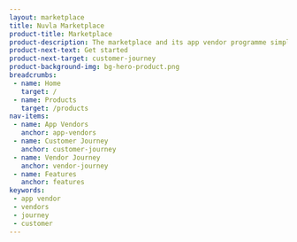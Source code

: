 ```yaml
---
layout: marketplace
title: Nuvla Marketplace
product-title: Marketplace
product-description: The marketplace and its app vendor programme simplify the adoption and deployment of an edge computing strategy.
product-next-text: Get started
product-next-target: customer-journey
product-background-img: bg-hero-product.png
breadcrumbs:
 - name: Home
   target: /
 - name: Products
   target: /products
nav-items:
 - name: App Vendors
   anchor: app-vendors
 - name: Customer Journey
   anchor: customer-journey
 - name: Vendor Journey
   anchor: vendor-journey
 - name: Features
   anchor: features
keywords:
 - app vendor
 - vendors
 - journey
 - customer   
---
```

